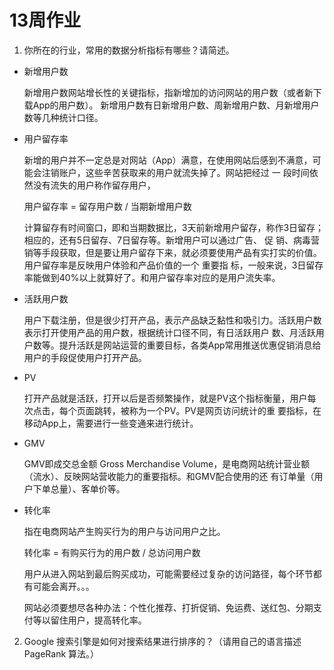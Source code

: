 # 13周作业

1. 你所在的行业，常用的数据分析指标有哪些？请简述。

  - 新增用户数
  
    新增用户数网站增长性的关键指标，指新增加的访问网站的用户数（或者新下载App的用户数）。
    新增用户数有日新增用户数、周新增用户数、月新增用户数等几种统计口径。
  
  - 用户留存率
  
    新增的用户并不一定总是对网站（App）满意，在使用网站后感到不满意，可能会注销账户，这些辛苦获取来的用户就流失掉了。网站把经过  一  段时间依然没有流失的用户称作留存用户，
    
    用户留存率 = 留存用户数 / 当期新增用户数
    
    计算留存有时间窗口，即和当期数据比，3天前新增用户留存，称作3日留存；相应的，还有5日留存、7日留存等。新增用户可以通过广告、  促  销、病毒营销等手段获取，但是要让用户留存下来，就必须要使用产品有实打实的价值。用户留存率是反映用户体验和产品价值的一个  重要指  标，一般来说，3日留存率能做到40%以上就算好了。和用户留存率对应的是用户流失率。
    
  - 活跃用户数
  
    用户下载注册，但是很少打开产品，表示产品缺乏黏性和吸引力。活跃用户数表示打开使用产品的用户数，根据统计口径不同，有日活跃用户  数、月活跃用户数等。提升活跃是网站运营的重要目标，各类App常用推送优惠促销消息给用户的手段促使用户打开产品。
  
  - PV
  
    打开产品就是活跃，打开以后是否频繁操作，就是PV这个指标衡量，用户每次点击，每个页面跳转，被称为一个PV。PV是网页访问统计的重  要指标，在移动App上，需要进行一些变通来进行统计。
  
  - GMV
  
    GMV即成交总金额 Gross Merchandise Volume，是电商网站统计营业额（流水）、反映网站营收能力的重要指标。和GMV配合使用的还  有订单量（用户下单总量）、客单价等。
  
  - 转化率
  
    指在电商网站产生购买行为的用户与访问用户之比。
    
    转化率 = 有购买行为的用户数 / 总访问用户数
    
    用户从进入网站到最后购买成功，可能需要经过复杂的访问路径，每个环节都有可能会离开。。。
    
    网站必须要想尽各种办法：个性化推荐、打折促销、免运费、送红包、分期支付等以留住用户，提高转化率。
  

2. Google 搜索引擎是如何对搜索结果进行排序的？（请用自己的语言描述 PageRank 算法。）

